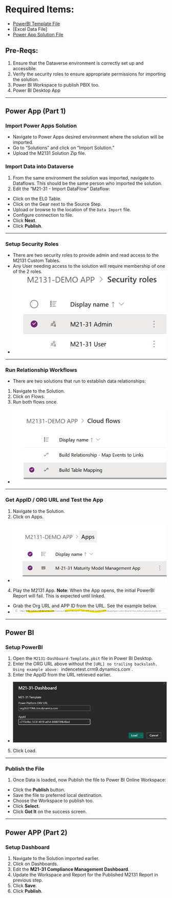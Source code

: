# Required Items:
- [PowerBI Template File](PowerBI/M21-31-Dashboard.pbit)
- [Excel Data File]
- [Power App Solution File](PowerApps/M2131DEMOAPP_1_0_0_26.Zip)
## Pre-Reqs:
1. Ensure that the Dataverse environment is correctly set up and accessible.
2. Verify the security roles to ensure appropriate permissions for importing the solution.
3. Power BI Workspace to publish PBIX too.
4. Power BI Desktop App
---
## Power App (Part 1)
### Import Power Apps Solution
- Navigate to Power Apps desired environment where the solution will be imported.
- Go to “Solutions” and click on “Import Solution.”
- Upload the M2131 Solution Zip file.
### Import Data into Dataverse
1. From the same environment the solution was imported, navigate to Dataflows. This should be the same person who imported the solution.
2. Edit the “M21-31 - Import DataFlow” Dataflow:
- Click on the EL0 Table.
- Click on the Gear next to the Source Step.
- Upload or browse to the location of the `Data Import`  file.
- Configure connection to file.
- Click **Next**.
- Click **Publish**.
---
### Setup Security Roles
- There are two security roles to provide admin and read access to the M2131 Custom Tables.
- Any User needing access to the solution will require membership of one of the 2 roles.
- ![Image of Security Roles](../Images/PowerAppsSecurityRole.png)
---
### Run Relationship Workflows
- There are two solutions that run to establish data relationships:
1. Navigate to the Solution.
2. Click on Flows.
3. Run both flows once.
- ![Image of Cloud Flow Names](../Images/PowerAppCloudFlows.png)
---
### Get AppID / ORG URL and Test the App
1. Navigate to the Solution.
2. Click on Apps.
- ![Image of Power App inside the solution](../Images/PowerAppAppView.png)
4. Play the M2131 App.
**Note**: When the App opens, the initial PowerBI Report will fail. This is expected until linked.
- Grab the Org URL and APP ID from the URL. See the example below.
- ![Image of a Power App URL](../Images/PowerAppUrlExample.png)
---
## Power BI
### Setup PowerBI
1. Open the `M2131-Dashboard-Template.pbit` file in Power BI Desktop.
2. Enter the ORG URL above without the `[URL] no trailing backslash. Using example above: `indencetest.crm9.dynamics.com`.
3. Enter the AppID from the URL retrieved earlier.
- ![Image of PowerBI Template with Params filled out](../Images/PowerBITemplateSetup.png)
5. Click Load.
---
### Publish the File
1. Once Data is loaded, now Publish the file to Power BI Online Workspace:
- Click the **Publish** button.
- Save the file to preferred local destination.
- Choose the Workspace to publish too.
- Click **Select**.
- Click **Got It** on the success screen.
---
## Power APP (Part 2)
### Setup Dashboard
1. Navigate to the Solution imported earlier.
2. Click on Dashboards.
3. Edit the **M21-31 Compliance Management Dashboard**.
4. Update the Workspace and Report for the Published M2131 Report in previous step.
5. Click **Save**.
6. Click **Publish**.
